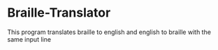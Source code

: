 # Braille-Translator
This program translates braille to english and english to braille with the same input line
